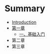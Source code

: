 # Summary

* [Introduction](README.md)
* [第一章](di-yi-zhang.md)
  * [一、基础入门](di-yi-zhang/yi-3001-ji-chu-ru-men.md)
* 第二章
* 第三章


